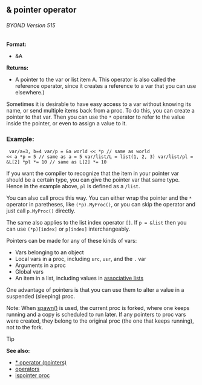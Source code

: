 ## & pointer operator 
###### BYOND Version 515

<!-- -->
**Format:**
+   &A
<!-- -->
**Returns:**
+   A pointer to the var or list item A.
This operator is also called the reference operator, since it creates a
reference to a var that you can use elsewhere.) 

Sometimes it is
desirable to have easy access to a var without knowing its name, or send
multiple items back from a proc. To do this, you can create a pointer to
that var. Then you can use the `*` operator to refer to the value inside
the pointer, or even to assign a value to it.
### Example:

```dm
 var/a=3, b=4 var/p = &a world << *p // same as world
<< a *p = 5 // same as a = 5 var/list/L = list(1, 2, 3) var/list/pl =
&L[2] *pl *= 10 // same as L[2] *= 10 
```
 

If you
want the compiler to recognize that the item in your pointer var should
be a certain type, you can give the pointer var that same type. Hence in
the example above, `pl` is defined as a `/list`. 

You can also
call procs this way. You can either wrap the pointer and the `*`
operator in paretheses, like `(*p).MyProc()`, or you can skip the
operator and just call `p.MyProc()` directly. 

The same also
applies to the list index operator `[]`. If `p = &list` then you can use
`(*p)[index]` or `p[index]` interchangeably. 

Pointers can be
made for any of these kinds of vars:
-   Vars belonging to an object
-   Local vars in a proc, including `src`, `usr`, and the `.` var
-   Arguments in a proc
-   Global vars
-   An item in a list, including values in [associative
    lists](/ref/list/associations.md) 


One advantage of pointers is that you can use them to alter a
value in a suspended (sleeping) proc. 

Note: When
[spawn()](/ref/proc/spawn.md) is used, the current proc is forked,
where one keeps running and a copy is scheduled to run later. If any
pointers to proc vars were created, they belong to the original proc
(the one that keeps running), not to the fork.

> [!TIP] 
> **See also:**
> +   [* operator (pointers)](/ref/operator/*/prefix.md) 
> +   [operators](/ref/operator.md) 
> +   [ispointer proc](/ref/proc/ispointer.md) 